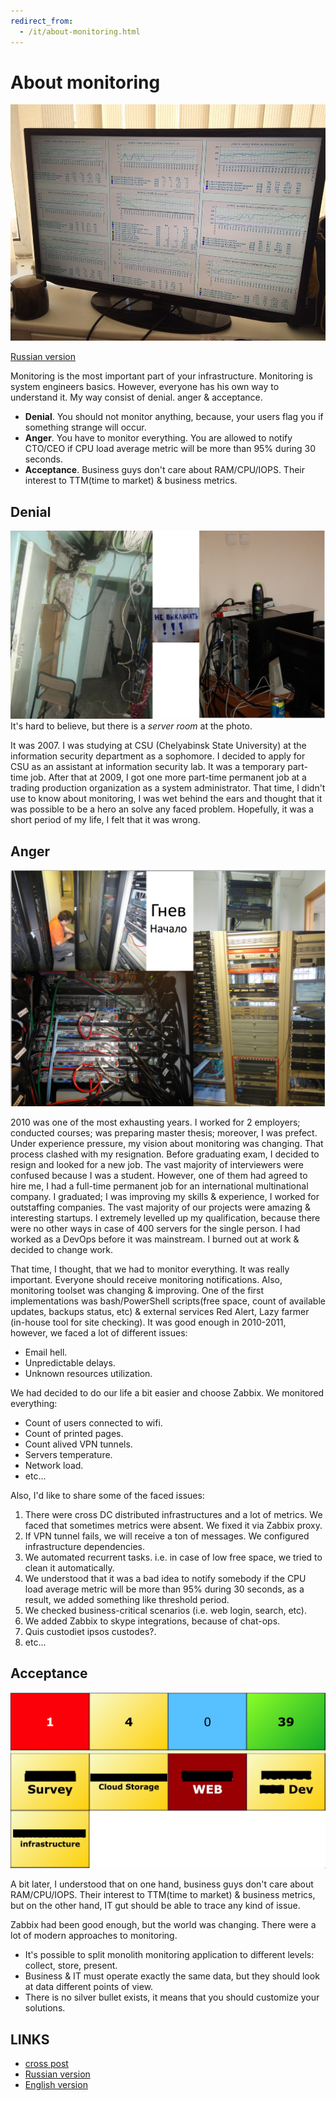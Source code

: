 ```yaml
---
redirect_from:
  - /it/about-monitoring.html
---
```

# About monitoring

![intro](assets/monitoring_intro.jpeg?raw=true "intro")

[Russian version](about-monitoring-ru.md)

Monitoring is the most important part of your infrastructure. Monitoring is system engineers basics. However, everyone has his own way to understand it. My way consist of denial. anger & acceptance.

* **Denial**. You should not monitor anything, because, your users flag you if something strange will occur.
* **Anger**. You have to monitor everything. You are allowed to notify CTO/CEO if CPU load average metric will be more than 95% during 30 seconds.
* **Acceptance**. Business guys don't care about RAM/CPU/IOPS. Their interest to TTM(time to market) & business metrics.

## Denial

![Denial](assets/monitoring_denial.png?raw=true "Denial")
It's hard to believe, but there is a *server room* at the photo.

It was 2007. I was studying at CSU (Chelyabinsk State University) at the information security department as a sophomore. I decided to apply for CSU as an assistant at information security lab. It was a temporary part-time job. After that at 2009, I got one more part-time permanent job at a trading production organization as a system administrator. That time, I didn't use to know about monitoring, I was wet behind the ears and thought that it was possible to be a hero an solve any faced problem. Hopefully, it was a short period of my life, I felt that it was wrong.

## Anger

![Anger](assets/monitoring_anger.png?raw=true "Anger")

2010 was one of the most exhausting years. I worked for 2 employers; conducted courses; was preparing master thesis; moreover, I was prefect. Under experience pressure, my vision about monitoring was changing. That process clashed with my resignation. Before graduating exam, I decided to resign and looked for a new job. The vast majority of interviewers were confused because I was a student. However, one of them had agreed to hire me, I had a full-time permanent job for an international multinational company. I graduated; I was improving my skills & experience, I worked for outstaffing companies. The vast majority of our projects were amazing & interesting startups. I extremely levelled up my qualification, because there were no other ways in case of 400 servers for the single person. I had worked as a DevOps before it was mainstream. I burned out at work & decided to change work.

That time, I thought, that we had to monitor everything. It was really important. Everyone should receive monitoring notifications. Also, monitoring toolset was changing & improving. One of the first implementations was bash/PowerShell scripts(free space, count of available updates, backups status, etc) & external services Red Alert, Lazy farmer (in-house tool for site checking). It was good enough in 2010-2011, however, we faced a lot of different issues:

* Email hell.
* Unpredictable delays.
* Unknown resources utilization.

We had decided to do our life a bit easier and choose Zabbix. We monitored everything:

* Count of users connected to wifi.
* Count of printed pages.
* Count alived VPN tunnels.
* Servers temperature.
* Network load.
* etc...

Also, I'd like to share some of the faced issues:

1. There were cross DC distributed infrastructures and a lot of metrics. We faced that sometimes metrics were absent. We fixed it via Zabbix proxy.
2. If VPN tunnel fails, we will receive a ton of messages. We configured infrastructure dependencies.
3. We automated recurrent tasks. i.e. in case of low free space, we tried to clean it automatically.
4. We understood that it was a bad idea to notify somebody if the CPU load average metric will be more than 95% during 30 seconds, as a result, we added something like threshold period. 
5. We checked business-critical scenarios (i.e. web login, search, etc).
6. We added Zabbix to skype integrations, because of chat-ops.
7. Quis custodiet ipsos custodes?.
8. etc...

## Acceptance

![Acceptance](assets/monitoring_custom.png?raw=true "Acceptance")

A bit later, I understood that on one hand, business guys don't care about RAM/CPU/IOPS. Their interest to TTM(time to market) & business metrics, but on the other hand, IT gut should be able to trace any kind of issue.

Zabbix had been good enough, but the world was changing. There were a lot of modern approaches to monitoring.

* It's possible to split monolith monitoring application to different levels: collect, store, present.
* Business & IT must operate exactly the same data, but they should look at data different points of view.
* There is no silver bullet exists, it means that you should customize your solutions.

## LINKS

* [cross post](https://habr.com/en/post/339330/)
* [Russian version](about-monitoring-ru.md)
* [English version](about-monitoring-en.md)
